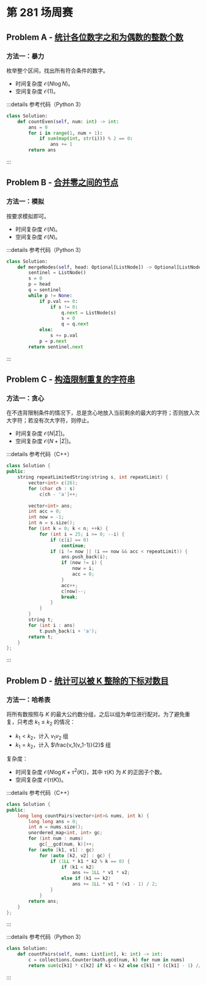 # 第 281 场周赛

## Problem A - [统计各位数字之和为偶数的整数个数](https://leetcode.cn/problems/count-integers-with-even-digit-sum/)

### 方法一：暴力

枚举整个区间，找出所有符合条件的数字。

- 时间复杂度 $\mathcal{O}(N\log N)$。
- 空间复杂度 $\mathcal{O}(1)$。

:::details 参考代码（Python 3）

```python
class Solution:
    def countEven(self, num: int) -> int:
        ans = 0
        for i in range(1, num + 1):
            if sum(map(int, str(i))) % 2 == 0:
                ans += 1
        return ans
```

:::

## Problem B - [合并零之间的节点](https://leetcode.cn/problems/merge-nodes-in-between-zeros/)

### 方法一：模拟

按要求模拟即可。

- 时间复杂度 $\mathcal{O}(N)$。
- 空间复杂度 $\mathcal{O}(N)$。

:::details 参考代码（Python 3）

```python
class Solution:
    def mergeNodes(self, head: Optional[ListNode]) -> Optional[ListNode]:
        sentinel = ListNode()
        s = 0
        p = head
        q = sentinel
        while p != None:
            if p.val == 0:
                if s != 0:
                    q.next = ListNode(s)
                    s = 0
                    q = q.next
            else:
                s += p.val
            p = p.next
        return sentinel.next
```

:::

## Problem C - [构造限制重复的字符串](https://leetcode.cn/problems/construct-string-with-repeat-limit/)

### 方法一：贪心

在不违背限制条件的情况下，总是贪心地放入当前剩余的最大的字符；否则放入次大字符；若没有次大字符，则停止。

- 时间复杂度 $\mathcal{O}(N|\Sigma|)$。
- 空间复杂度 $\mathcal{O}(N+|\Sigma|)$。

:::details 参考代码（C++）

```cpp
class Solution {
public:
    string repeatLimitedString(string s, int repeatLimit) {
        vector<int> c(26);
        for (char ch : s)
            c[ch - 'a']++;
        
        vector<int> ans;
        int acc = 0;
        int now = -1;
        int n = s.size();
        for (int k = 0; k < n; ++k) {
            for (int i = 25; i >= 0; --i) {
                if (c[i] == 0)
                    continue;
                if (i != now || (i == now && acc < repeatLimit)) {
                    ans.push_back(i);
                    if (now != i) {
                        now = i;
                        acc = 0;
                    }
                    acc++;
                    c[now]--;
                    break;
                }
            }
        }
        string t;
        for (int i : ans)
            t.push_back(i + 'a');
        return t;
    }
};
```

:::

## Problem D - [统计可以被 K 整除的下标对数目](https://leetcode.cn/problems/count-array-pairs-divisible-by-k/)

### 方法一：哈希表

将所有数按照与 $K$ 的最大公约数分组，之后以组为单位进行配对。为了避免重复，只考虑 $k_1\le k_2$ 的情况：

- $k_1<k_2$，计入 $v_1v_2$ 组
- $k_1=k_2$，计入 $\frac{v_1(v_1-1)}{2}$ 组

复杂度：

- 时间复杂度 $\mathcal{O}(N\log K+\tau^2(K))$，其中 $\tau(K)$ 为 $K$ 的正因子个数。
- 空间复杂度 $\mathcal{O}(\tau(K))$。

:::details 参考代码（C++）

```cpp
class Solution {
public:
    long long countPairs(vector<int>& nums, int k) {
        long long ans = 0;
        int n = nums.size();
        unordered_map<int, int> gc;
        for (int num : nums)
            gc[__gcd(num, k)]++;
        for (auto [k1, v1] : gc)
            for (auto [k2, v2] : gc) {
                if (1LL * k1 * k2 % k == 0) {
                    if (k1 < k2)
                        ans += 1LL * v1 * v2;
                    else if (k1 == k2)
                        ans += 1LL * v1 * (v1 - 1) / 2;
                }
            }
        return ans;
    }
};
```

:::

:::details 参考代码（Python 3）

```python
class Solution:
    def countPairs(self, nums: List[int], k: int) -> int:
        c = collections.Counter(math.gcd(num, k) for num in nums)
        return sum(c[k1] * c[k2] if k1 < k2 else c[k1] * (c[k1] - 1) // 2 if k1 == k2 else 0 for k1 in c for k2 in c if k1 * k2  % k == 0)
```

:::
